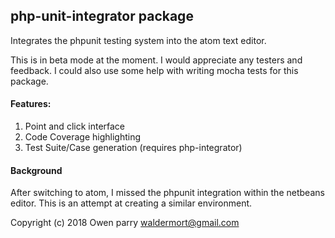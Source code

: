 ## php-unit-integrator package

Integrates the phpunit testing system into the atom text editor.

This is in beta mode at the moment. I would appreciate any testers and feedback.
I could also use some help with writing mocha tests for this package.

#### Features:
1. Point and click interface
1. Code Coverage highlighting
1. Test Suite/Case generation (requires php-integrator)

#### Background
After switching to atom, I missed the phpunit integration within the netbeans
editor. This is an attempt at creating a similar environment.

Copyright (c) 2018 Owen parry <waldermort@gmail.com>
